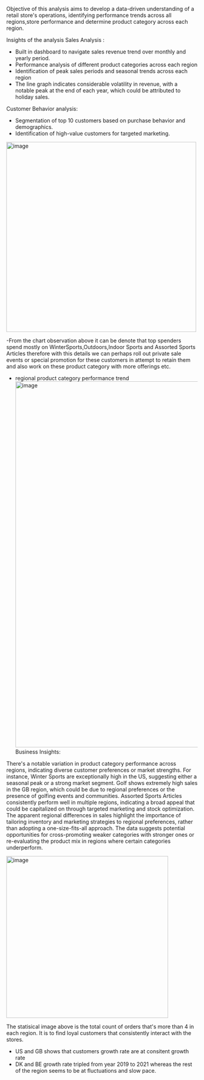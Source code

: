 Objective of this analysis aims to develop a data-driven understanding of a retail store's operations, 
identifying performance trends across all regions,store performance and determine product category across 
each region. 

Insights of the analysis
Sales Analysis : 
- Built in dashboard to navigate sales revenue trend over monthly and yearly period. 
- Performance analysis of different product categories across each region 
- Identification of peak sales periods and seasonal trends across each region
- The line graph indicates considerable volatility in revenue, with a notable peak at the end of each year, which could be attributed to holiday sales.


Customer Behavior analysis:
- Segmentation of top 10 customers based on purchase behavior and demographics.
- Identification of high-value customers for targeted marketing.
<img width="500" alt="image" src="https://github.com/tthh97/regionalstoreanalysis/assets/143679857/331a3403-4d1e-43af-a639-0f2c23666d2b">


-From the chart observation above it can be denote that top spenders spend mostly on WinterSports,Outdoors,Indoor Sports and Assorted Sports Articles therefore with this details we can perhaps roll out private sale events or special promotion for these customers in attempt to retain them and also work on these product category with more offerings etc. 

- regional product category performance trend
  <img width="963" alt="image" src="https://github.com/tthh97/regionalstoreanalysis/assets/143679857/84cca283-b043-4f42-96ed-cbb97c65f737">
  Business Insights:

There's a notable variation in product category performance across regions, indicating diverse customer preferences or market strengths. For instance, Winter Sports are exceptionally high in the US, suggesting either a seasonal peak or a strong market segment.
Golf shows extremely high sales in the GB region, which could be due to regional preferences or the presence of golfing events and communities.
Assorted Sports Articles consistently perform well in multiple regions, indicating a broad appeal that could be capitalized on through targeted marketing and stock optimization.
The apparent regional differences in sales highlight the importance of tailoring inventory and marketing strategies to regional preferences, rather than adopting a one-size-fits-all approach.
The data suggests potential opportunities for cross-promoting weaker categories with stronger ones or re-evaluating the product mix in regions where certain categories underperform.


<img width="426" alt="image" src="https://github.com/tthh97/regionalstoreanalysis/assets/143679857/a33394ef-4d74-476d-a126-120b4d03b3c2">

The statisical image above is the total count of orders that's more than 4 in each region. It is to find loyal customers that consistently interact with the stores. 
- US and GB shows that customers growth rate are at consitent growth rate
- DK and BE growth rate tripled from year 2019 to 2021 whereas the rest of the region seems to be at fluctuations and slow pace. 
